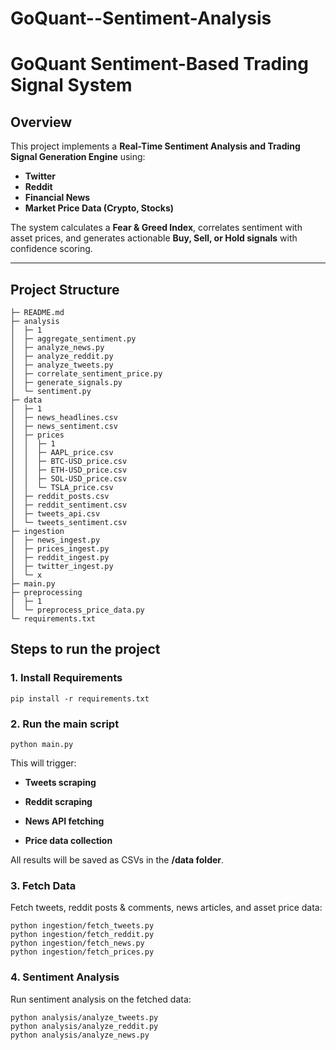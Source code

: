 # GoQuant--Sentiment-Analysis

# GoQuant Sentiment-Based Trading Signal System

## Overview
This project implements a **Real-Time Sentiment Analysis and Trading Signal Generation Engine** using:
- **Twitter**
- **Reddit**
- **Financial News**
- **Market Price Data (Crypto, Stocks)**

The system calculates a **Fear & Greed Index**, correlates sentiment with asset prices, and generates actionable **Buy, Sell, or Hold signals** with confidence scoring.

---

## Project Structure
``` 
├─ README.md
├─ analysis
│  ├─ 1
│  ├─ aggregate_sentiment.py
│  ├─ analyze_news.py
│  ├─ analyze_reddit.py
│  ├─ analyze_tweets.py
│  ├─ correlate_sentiment_price.py
│  ├─ generate_signals.py
│  └─ sentiment.py
├─ data
│  ├─ 1
│  ├─ news_headlines.csv
│  ├─ news_sentiment.csv
│  ├─ prices
│  │  ├─ 1
│  │  ├─ AAPL_price.csv
│  │  ├─ BTC-USD_price.csv
│  │  ├─ ETH-USD_price.csv
│  │  ├─ SOL-USD_price.csv
│  │  └─ TSLA_price.csv
│  ├─ reddit_posts.csv
│  ├─ reddit_sentiment.csv
│  ├─ tweets_api.csv
│  └─ tweets_sentiment.csv
├─ ingestion
│  ├─ news_ingest.py
│  ├─ prices_ingest.py
│  ├─ reddit_ingest.py
│  ├─ twitter_ingest.py
│  └─ x
├─ main.py
├─ preprocessing
│  ├─ 1
│  └─ preprocess_price_data.py
└─ requirements.txt
```

## Steps to run the project

### 1. Install Requirements
```
pip install -r requirements.txt
```

### 2. Run the main  script
```
python main.py
```
This will trigger:

- **Tweets scraping**

- **Reddit scraping**

- **News API fetching**

- **Price data collection**

All results will be saved as CSVs in the **/data folder**.

### 3. Fetch Data
Fetch tweets, reddit posts & comments, news articles, and asset price data:
```
python ingestion/fetch_tweets.py
python ingestion/fetch_reddit.py
python ingestion/fetch_news.py
python ingestion/fetch_prices.py

```

### 4. Sentiment Analysis
Run sentiment analysis on the fetched data:
```
python analysis/analyze_tweets.py
python analysis/analyze_reddit.py
python analysis/analyze_news.py

```
